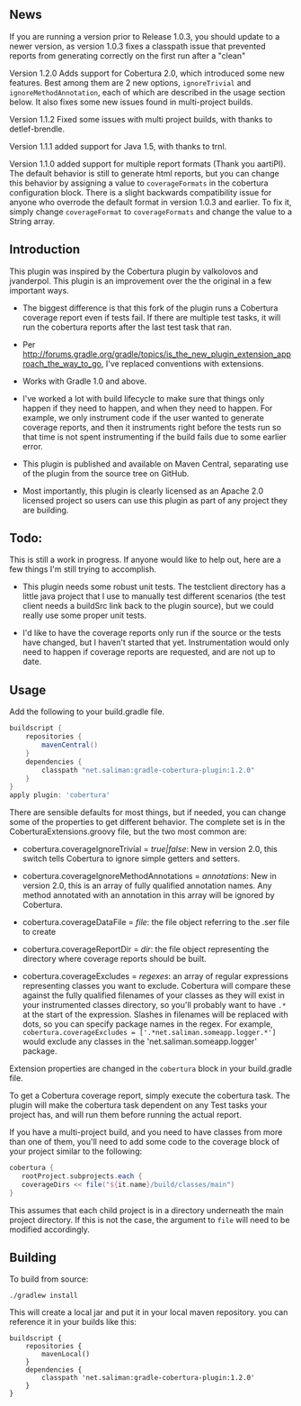 News
----
If you are running a version prior to Release 1.0.3, you should update to a 
newer version, as version 1.0.3 fixes a classpath issue that prevented reports
from generating correctly on the first run after a "clean"

Version 1.2.0 Adds support for Cobertura 2.0, which introduced some new
features.  Best among them are 2 new options, ```ignoreTrivial``` and
```ignoreMethodAnnotation```, each of which are described in the usage section
below. It also fixes some new issues found in multi-project builds.

Version 1.1.2 Fixed some issues with multi project builds, with thanks to 
detlef-brendle.

Version 1.1.1 added support for Java 1.5, with thanks to trnl.

Version 1.1.0 added support for multiple report formats (Thank you aartiPI).
The default behavior is still to generate html reports, but you can change this
behavior by assigning a value to ```coverageFormats``` in the cobertura 
configuration block.  There is a slight backwards compatibility issue for 
anyone who overrode the default format in version 1.0.3 and earlier. To fix it,
simply change ```coverageFormat``` to ```coverageFormats``` and change the 
value to a String array.


Introduction
------------

This plugin was inspired by the Cobertura plugin by valkolovos and jvanderpol.
This plugin is an improvement over the the original in a few important ways.

- The biggest difference is that this fork of the plugin runs a Cobertura 
coverage report even if tests fail.  If there are multiple test tasks, it will
run the cobertura reports after the last test task that ran.

- Per http://forums.gradle.org/gradle/topics/is_the_new_plugin_extension_approach_the_way_to_go,
I've replaced conventions with extensions.

- Works with Gradle 1.0 and above.

- I've worked a lot with build lifecycle to make sure that things only happen
if they need to happen, and when they need to happen.  For example, we only
instrument code if the user wanted to generate coverage reports, and then it
instruments right before the tests run so that time is not spent instrumenting
if the build fails due to some earlier error.

- This plugin is published and available on Maven Central, separating use of
the plugin from the source tree on GitHub.

- Most importantly, this plugin is clearly licensed as an Apache 2.0 licensed
project so users can use this plugin as part of any project they are building.

Todo:
-----

This is still a work in progress.  If anyone would like to help out, here are a
few things I'm still trying to accomplish.

- This plugin needs some robust unit tests.  The testclient directory has a
little java project that I use to manually test different scenarios  (the test
client needs a buildSrc link back to the plugin source), but we could really use
some proper unit tests.

- I'd like to have the coverage reports only run if the source or the tests have
changed, but I haven't started that yet. Instrumentation would only need to happen if coverage reports are requested, and are not up to date.

Usage
-----
Add the following to your build.gradle file.

```groovy
buildscript {
    repositories {
        mavenCentral()
    }
    dependencies {
        classpath "net.saliman:gradle-cobertura-plugin:1.2.0"
    }
}
apply plugin: 'cobertura'
```

There are sensible defaults for most things, but if needed, you can change some
of the properties to get different behavior.  The complete set is in the
CoberturaExtensions.groovy file, but the two most common are:

- cobertura.coverageIgnoreTrivial = *true|false*: New in version 2.0, this
switch tells Cobertura to ignore simple getters and setters.

- cobertura.coverageIgnoreMethodAnnotations = *annotations*: New in version
2.0, this is an array of fully qualified annotation names.  Any method
annotated with an annotation in this array will be ignored by Cobertura.

- cobertura.coverageDataFile = *file*: the file object referring to the .ser
file to create

- cobertura.coverageReportDir = *dir*: the file object representing the
directory where coverage reports should be built.

- cobertura.coverageExcludes = *regexes*: an array of regular expressions 
representing classes you want to exclude.  Cobertura will compare these against
the fully qualified filenames of your classes as they will exist in your 
instrumented classes directory, so you'll probably want to have ```.*``` at
the start of the expression.  Slashes in filenames will be replaced with dots,
so you can specify package names in the regex.  For example, 
```cobertura.coverageExcludes = ['.*net.saliman.someapp.logger.*'] ``` would 
exclude any classes in the 'net.saliman.someapp.logger' package.

Extension properties are changed in the ```cobertura``` block in your 
build.gradle file.

To get a Cobertura coverage report, simply execute the cobertura task.  The
plugin will make the cobertura task dependent on any Test tasks your project
has, and will run them before running the actual report.

If you have a multi-project build, and you need to have classes from more than
one of them, you'll need to add some code to the coverage block of your project
similar to the following:

```groovy
cobertura {
   rootProject.subprojects.each {
   coverageDirs << file("${it.name}/build/classes/main")
}
```

This assumes that each child project is in a directory underneath the main 
project directory.  If this is not the case, the argument to ```file``` will
need to be modified accordingly.

Building
--------
To build from source:

    ./gradlew install

This will create a local jar and put it in your local maven repository. you can
reference it in your builds like this:

    buildscript {
        repositories {
            mavenLocal()
        }
        dependencies {
            classpath 'net.saliman:gradle-cobertura-plugin:1.2.0'
        }
    }

